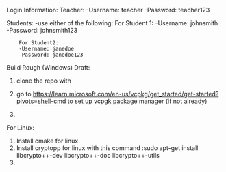 Login Information: 
Teacher:
    -Username: teacher
    -Password: teacher123

Students:
    -use either of the following:
        For Student 1:
        -Username: johnsmith
        -Password: johnsmith123

        For Student2:
        -Username: janedoe
        -Password: janedoe123


Build Rough (Windows) Draft:
1) clone the repo with <command to clone>
2) go to https://learn.microsoft.com/en-us/vcpkg/get_started/get-started?pivots=shell-cmd to set up vcpgk package manager (if not already)

3)


For Linux:
1) Install cmake for linux
2) Install cryptopp for linux with this command :sudo apt-get install libcrypto++-dev libcrypto++-doc libcrypto++-utils
3) 